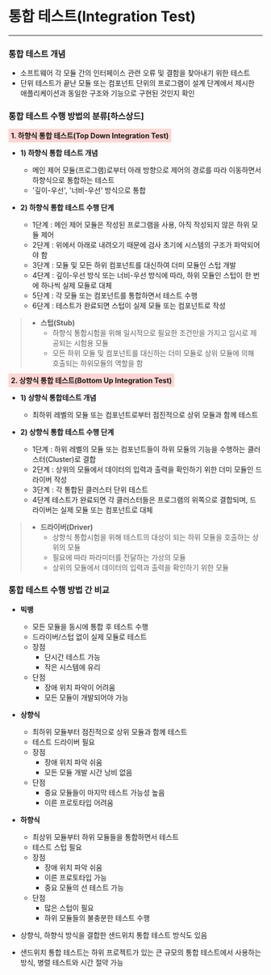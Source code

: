 # 통합 테스트(Integration Test)

---

### 통합 테스트 개념
- 소프트웨어 각 모듈 간의 인터페이스 관련 오류 및 결함을 찾아내기 위한 테스트
- 단위 테스트가 끝난 모듈 또는 컴포넌트 단위의 프로그램이 설계 단계에서 제시한 애플리케이션과 동일한 구조와 기능으로 구현된 것인지 확인

### 통합 테스트 수행 방법의 분류[하스상드]
<strong style="background: #FFD5D2; padding: 5px;">1. 하향식 통합 테스트(Top Down Integration Test)</strong>
- **1) 하향식 통합 테스트 개념**
  - 메인 제어 모듈(프로그램)로부터 아래 방향으로 제어의 경로를 따라 이동하면서 하향식으로 통합하는 테스트
  - '깊이-우선', '너비-우선' 방식으로 통합


- **2) 하향식 통합 테스트 수행 단계**
  - 1단계 : 메인 제어 모듈은 작성된 프로그램을 사용, 아직 작성되지 않은 하위 모듈 제어
  - 2단계 : 위에서 아래로 내려오기 때문에 검사 초기에 시스템의 구조가 파악되어야 함
  - 3단계 : 모듈 및 모든 하위 컴포넌트를 대신하여 더미 모듈인 스텁 개발
  - 4단계 : 깊이-우선 방식 또는 너비-우선 방식에 따라, 하위 모듈인 스텁이 한 번에 하나씩 실제 모듈로 대체
  - 5단계 : 각 모듈 또는 컴포넌트를 통합하면서 테스트 수행
  - 6단계 : 테스트가 완료되면 스텁이 실제 모듈 또는 컴포넌트로 작성

> - **스텁(Stub)**
>   - 하향식 통합시험을 위해 일시적으로 필요한 조건만을 가지고 임시로 제공되는 시험용 모듈
>   - 모든 하위 모듈 및 컴포넌트를 대신하는 더미 모듈로 상위 모듈에 의해 호출되는 하위모듈의 역할을 함

<strong style="background: #FFD5D2; padding: 5px;">2. 상향식 통합 테스트(Bottom Up Integration Test)</strong>
- **1) 상향식 통합테스트 개념**
  - 최하위 레벨의 모듈 또는 컴포넌트로부터 점진적으로 상위 모듈과 함께 테스트


- **2) 상향식 통합 테스트 수행 단계**
  - 1단계 : 하위 레벨의 모듈 또는 컴포넌트들이 하위 모듈의 기능을 수행하는 클러스터(Cluster)로 결합
  - 2단계 : 상위의 모듈에서 데이터의 입력과 출력을 확인하기 위한 더미 모듈인 드라이버 작성
  - 3단계 : 각 통합된 클러스터 단위 테스트
  - 4단계 테스트가 완료되면 각 클러스터들은 프로그램의 위쪽으로 결합되며, 드라이버는 실제 모듈 또는 컴포넌트로 대체


> - **드라이버(Driver)**
>   - 상향식 통합시험을 위해 테스트의 대상이 되는 하위 모듈을 호출하는 상위의 모듈
>   - 필요에 따라 파라미터를 전달하는 가상의 모듈
>   - 상위의 모듈에서 데이터의 입력과 출력을 확인하기 위한 모듈

### 통합 테스트 수행 방법 간 비교
- **빅뱅**
  - 모든 모듈을 동시에 통합 후 테스트 수행
  - 드라이버/스텁 없이 실제 모듈로 테스트
  - 장점
    - 단시간 테스트 가능
    - 작은 시스템에 유리
  - 단점
    - 장애 위치 파악이 어려움
    - 모든 모듈이 개발되어야 가능
- **상향식**
  - 최하위 모듈부터 점진적으로 상위 모듈과 함께 테스트
  - 테스트 드라이버 필요
  - 장점
    - 장애 위치 파악 쉬움
    - 모든 모듈 개발 시간 낭비 없음
  - 단점
    - 중요 모듈들이 마지막 테스트 가능성 높음
    - 이른 프로토타입 어려움
- **하향식**
  - 최상위 모듈부터 하위 모듈들을 통합하면서 테스트
  - 테스트 스텁 필요
  - 장점
    - 장애 위치 파악 쉬움
    - 이른 프로토타입 가능
    - 중요 모듈의 선 테스트 가능
  - 단점
    - 많은 스텁이 필요
    - 하위 모듈들의 불충분한 테스트 수행


- 상향식, 하향식 방식을 결합한 샌드위치 통합 테스트 방식도 있음
- 샌드위치 통합 테스트는 하위 프로젝트가 있는 큰 규모의 통합 테스트에서 사용하는 방식, 병렬 테스트와 시간 절약 가능
